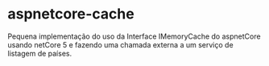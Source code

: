# aspnetcore-cache
Pequena implementação do uso da Interface IMemoryCache do aspnetCore usando netCore 5 e fazendo uma chamada externa a um serviço de listagem  de países.













